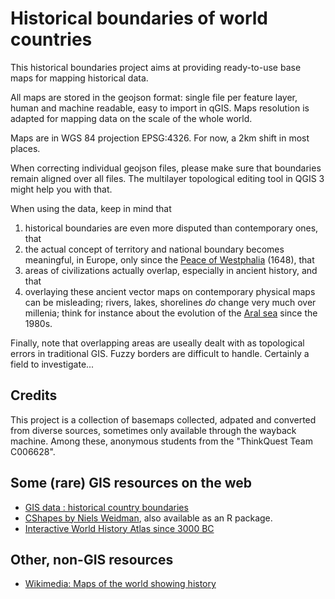 # Historical boundaries of world countries

This historical boundaries project aims at providing ready-to-use base maps for mapping historical data.

All maps are stored in the geojson format: single file per feature layer, human and machine readable, easy to import in qGIS. Maps resolution is adapted for mapping data on the scale of the whole world.

Maps are in WGS 84 projection EPSG:4326. For now, a 2km shift in most places.

When correcting individual geojson files, please make sure that boundaries remain aligned over all files. The multilayer topological editing tool in QGIS 3 might help you with that.

When using the data, keep in mind that

1. historical boundaries are even more disputed than contemporary ones, that
2. the actual concept of territory and national boundary becomes meaningful, in Europe, only since the [Peace of Westphalia](https://en.wikipedia.org/wiki/Peace_of_Westphalia) (1648), that
3. areas of civilizations actually overlap, especially in ancient history, and that
4. overlaying these ancient vector maps on contemporary physical maps can be misleading; rivers, lakes, shorelines _do_ change very much over millenia; think for instance about the evolution of the [Aral sea](https://en.wikipedia.org/wiki/Aral_Sea) since the 1980s.

Finally, note that overlapping areas are useally dealt with as topological errors in traditional GIS. Fuzzy borders are difficult to handle. Certainly a field to investigate...

## Credits

This project is a collection of basemaps collected, adpated and converted from diverse sources, sometimes only available through the wayback machine. Among these, anonymous students from the "ThinkQuest Team C006628".

## Some (rare) GIS resources on the web

* [GIS data : historical country boundaries](https://www.gislounge.com/find-gis-data-historical-country-boundaries/)
* [CShapes by Niels Weidman](http://nils.weidmann.ws/projects/cshapes.html), also available as an R package.
* [Interactive World History Atlas since 3000 BC](http://geacron.com/home-en/)

## Other, non-GIS resources

* [Wikimedia: Maps of the world showing history](https://commons.wikimedia.org/wiki/Category:Maps_of_the_world_showing_history)
